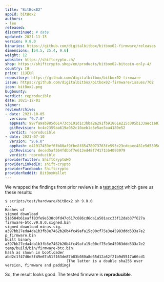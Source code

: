 ```yaml
---
title: "BitBox02"
appId: bitBox2
authors:
- leo
released: 
discontinued: # date
updated: 2021-11-15
version: 9.8.0
binaries: https://github.com/digitalbitbox/bitbox02-firmware/releases
dimensions: [54.5, 25.4, 9.6]
weight: 12
website: https://shiftcrypto.ch/
shop: https://shiftcrypto.shop/en/products/bitbox02-bitcoin-only-4/
country: CH
price: 119EUR
repository: https://github.com/digitalbitbox/bitbox02-firmware
issue: https://github.com/digitalbitbox/bitbox02-firmware/issues/762
icon: bitBox2.png
bugbounty: 
verdict: reproducible
date: 2021-12-01
signer: 
reviewArchive:
- date: 2021-10-05
  version: "9.7.0"
  appHash: 997fa9ab985d61473cb191d1c3bba2a291fb91861e215c005b133aec1e87d493
  gitRevision: bc4e2359aa619a052c10aeb1c5e5ae3aa4180e52
  verdict: reproducible
- date: 2021-07-10
  version: "9.6.0"
  appHash: e41917450ef6fb80af9fbe8f85478973763fe593c23cdeaec481e5d5395dd3b9
  gitRevision: deced5af364fdbbf7e613ed48f74171bb4093979
  verdict: reproducible
providerTwitter: ShiftCryptoHQ
providerLinkedIn: shift-crypto
providerFacebook: Shiftcrypto
providerReddit: BitBoxWallet
---
```



We wrapped the findings from prior reviews in a
[test script](https://gitlab.com/walletscrutiny/walletScrutinyCom/-/blob/master/scripts/test/hardware/bitBox2.sh)
which gave us these results:

```
$ scripts/test/hardware/bitBox2.sh 9.8.0
...
Hashes of
signed download             51e584b61eaff83fe9e538c0fd47c617c686cd6da1a501acc33f12dab37f627a  firmware-btc.v9.8.0.signed.bin
signed download minus sig.  a397bb27eda4da1b3fb8e7462b26b4fc49afa15c00cf75e3e45983ddd533a7e2  p_firmware.bin
built binary                a397bb27eda4da1b3fb8e7462b26b4fc49afa15c00cf75e3e45983ddd533a7e2  temp/build/bin/firmware-btc.bin
hash as shown in bootloader abd2c1f47d6e5f49e67a51f163de87b83b080a8d65d12a62f21b9d5517a66cd1
                            (The latter is a double sha256 over version, firmware and padding)
```

So, the result looks good. The tested firmware is **reproducible**.
